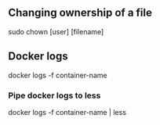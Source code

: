 ## Changing ownership of a file
sudo chown [user] [filename]

## Docker logs
docker logs -f container-name
### Pipe docker logs to less
docker logs -f container-name | less
